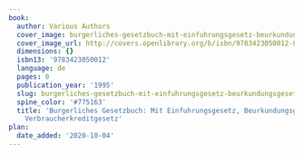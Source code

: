 ```yaml
---
book:
  author: Various Authors
  cover_image: burgerliches-gesetzbuch-mit-einfuhrungsgesetz-beurkundungsgesetz-agb-gesetz-verbraucherkreditgesetz.jpg
  cover_image_url: http://covers.openlibrary.org/b/isbn/9783423050012-L.jpg
  dimensions: {}
  isbn13: '9783423050012'
  language: de
  pages: 0
  publication_year: '1995'
  slug: burgerliches-gesetzbuch-mit-einfuhrungsgesetz-beurkundungsgesetz-agb-gesetz-verbraucherkreditgesetz
  spine_color: '#775163'
  title: 'Burgerliches Gesetzbuch: Mit Einfuhrungsgesetz, Beurkundungsgesetz, Agb-Gesetz,
    Verbraucherkreditgesetz'
plan:
  date_added: '2020-10-04'
---
```

